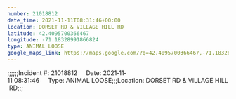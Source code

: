 ```yaml
---
number: 21018812
date_time: 2021-11-11T08:31:46+00:00
location: DORSET RD & VILLAGE HILL RD
latitude: 42.4095700366467
longitude: -71.18328991866824
type: ANIMAL LOOSE
google_maps_link: https://maps.google.com/?q=42.4095700366467,-71.18328991866824
---
```


;;;;;;Incident #: 21018812     Date: 2021‐11‐11 08:31:46     Type: ANIMAL LOOSE;;;Location: DORSET RD & VILLAGE HILL RD;;;
